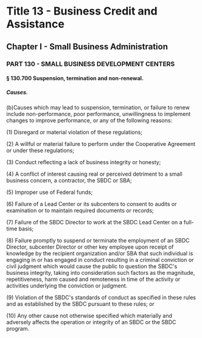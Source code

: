 
# Title 13 - Business Credit and Assistance
## Chapter I - Small Business Administration
### PART 130 - SMALL BUSINESS DEVELOPMENT CENTERS
#### § 130.700 Suspension, termination and non-renewal.
##### Causes.

(b)Causes which may lead to suspension, termination, or failure to renew include non-performance, poor performance, unwillingness to implement changes to improve performance, or any of the following reasons:

(1) Disregard or material violation of these regulations;

(2) A willful or material failure to perform under the Cooperative Agreement or under these regulations;

(3) Conduct reflecting a lack of business integrity or honesty;

(4) A conflict of interest causing real or perceived detriment to a small business concern, a contractor, the SBDC or SBA;

(5) Improper use of Federal funds;

(6) Failure of a Lead Center or its subcenters to consent to audits or examination or to maintain required documents or records;

(7) Failure of the SBDC Director to work at the SBDC Lead Center on a full-time basis;

(8) Failure promptly to suspend or terminate the employment of an SBDC Director, subcenter Director or other key employee upon receipt of knowledge by the recipient organization and/or SBA that such individual is engaging in or has engaged in conduct resulting in a criminal conviction or civil judgment which would cause the public to question the SBDC's business integrity, taking into consideration such factors as the magnitude, repetitiveness, harm caused and remoteness in time of the activity or activities underlying the conviction or judgment.

(9) Violation of the SBDC's standards of conduct as specified in these rules and as established by the SBDC pursuant to these rules; or

(10) Any other cause not otherwise specified which materially and adversely affects the operation or integrity of an SBDC or the SBDC program.
